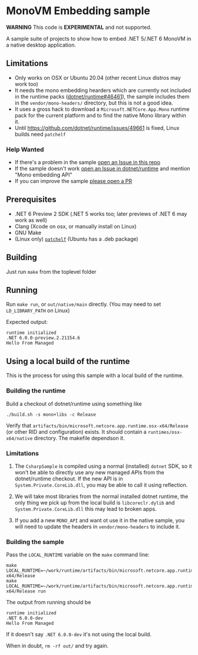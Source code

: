 # MonoVM Embedding sample #

**WARNING** This code is **EXPERIMENTAL** and not supported.

A sample suite of projects to show how to embed .NET 5/.NET 6 MonoVM in a native desktop application.


## Limitations ##

* Only works on OSX or Ubuntu 20.04 (other recent Linux distros may work too)
* It needs the mono embedding hearders which are currently not included in the runtime packs ([dotnet/runtime#46461](https://github.com/dotnet/runtime/issues/46461)), 
  the sample includes them in the `vendor/mono-headers/` directory, but this is not a good idea.
* It uses a gross hack to download a `Microsoft.NETCore.App.Mono` runtime pack for the current platform and to find the native Mono library within it.
* Until https://github.com/dotnet/runtime/issues/49661 is fixed, Linux builds need `patchelf`

### Help Wanted ###

- If there's a problem in the sample [open an Issue in this repo](https://github.com/lambdageek/monovm-embed-sample/issues/new/choose)
- If the sample doesn't work [open an Issue in dotnet/runtime](https://github.com/dotnet/runtime/issues/new/choose) and mention "Mono embedding API"
- If you can improve the sample [please open a PR](https://github.com/lambdageek/monovm-embed-sample/compare) 

## Prerequisites ##

* .NET 6 Preview 2 SDK (.NET 5 works too; later previews of .NET 6 may work as well)
* Clang (Xcode on osx, or manually install on Linux)
* GNU Make
* (Linux only) [`patchelf`](https://github.com/NixOS/patchelf) (Ubuntu has a .deb package)

## Building ##

Just run `make` from the toplevel folder

## Running ##

Run `make run`, or `out/native/main` directly. (You may need to set `LD_LIBRARY_PATH` on Linux)

Expected output:
```
runtime initialized
.NET 6.0.0-preview.2.21154.6
Hello From Managed
```


## Using a local build of the runtime ##

This is the process for using this sample with a local build of the runtime.

### Building the runtime ###

Build a checkout of dotnet/runtime using something like

```
./build.sh -s mono+libs -c Release
```

Verify that `artifacts/bin/microsoft.netcore.app.runtime.osx-x64/Release` (or
other RID and configuration) exists.  It should contain a
`runtimes/osx-x64/native` directory.  The makefile dependson it.

### Limitations ###

1. The `CsharpSample` is compiled using a normal (installed) `dotnet` SDK, so
it won't be able to directly use any new managed APIs from the dotnet/runtime
checkout.  If the new API is in `System.Private.CoreLib.dll`, you may be able
to call it using reflection.

2. We will take most libraries from the normal installed dotnet runtime, the
only thing we pick up from the local build is `libcoreclr.dylib` and
`System.Private.CoreLib.dll` this may lead to broken apps.

3. If you add a new `MONO_API` and want ot use it in the native sample, you
   will need to update the headers in `vendor/mono-headers` to include it.

### Building the sample ###

Pass the `LOCAL_RUNTIME` variable on the `make` command line:

```
make LOCAL_RUNTIME=~/work/runtime/artifacts/bin/microsoft.netcore.app.runtime.osx-x64/Release
make LOCAL_RUNTIME=~/work/runtime/artifacts/bin/microsoft.netcore.app.runtime.osx-x64/Release run
```

The output from running should be

```
runtime initialized
.NET 6.0.0-dev
Hello From Managed
```

If it doesn't say `.NET 6.0.0-dev` it's not using the local build.

When in doubt, `rm -rf out/` and try again.
